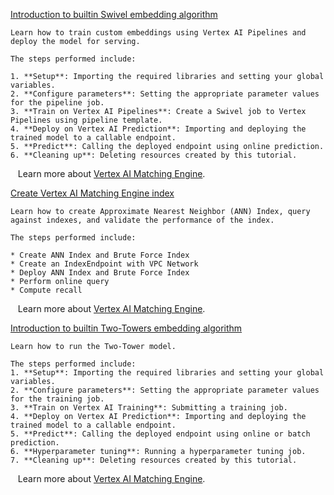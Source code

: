 
[Introduction to builtin Swivel embedding algorithm](https://github.com/GoogleCloudPlatform/vertex-ai-samples/blob/main/notebooks/official/matching_engine/intro-swivel.ipynb)

```
Learn how to train custom embeddings using Vertex AI Pipelines and deploy the model for serving.

The steps performed include:

1. **Setup**: Importing the required libraries and setting your global variables.
2. **Configure parameters**: Setting the appropriate parameter values for the pipeline job.
3. **Train on Vertex AI Pipelines**: Create a Swivel job to Vertex Pipelines using pipeline template.
4. **Deploy on Vertex AI Prediction**: Importing and deploying the trained model to a callable endpoint.
5. **Predict**: Calling the deployed endpoint using online prediction.
6. **Cleaning up**: Deleting resources created by this tutorial.

```

&nbsp;&nbsp;&nbsp;Learn more about [Vertex AI Matching Engine](https://cloud.google.com/vertex-ai/docs/matching-engine/overview).


[Create Vertex AI Matching Engine index](https://github.com/GoogleCloudPlatform/vertex-ai-samples/blob/main/notebooks/official/matching_engine/sdk_matching_engine_for_indexing.ipynb)

```
Learn how to create Approximate Nearest Neighbor (ANN) Index, query against indexes, and validate the performance of the index.

The steps performed include:

* Create ANN Index and Brute Force Index
* Create an IndexEndpoint with VPC Network
* Deploy ANN Index and Brute Force Index
* Perform online query
* Compute recall

```

&nbsp;&nbsp;&nbsp;Learn more about [Vertex AI Matching Engine](https://cloud.google.com/vertex-ai/docs/matching-engine/overview).


[Introduction to builtin Two-Towers embedding algorithm](https://github.com/GoogleCloudPlatform/vertex-ai-samples/blob/main/notebooks/official/matching_engine/two-tower-model-introduction.ipynb)

```
Learn how to run the Two-Tower model.

The steps performed include:
1. **Setup**: Importing the required libraries and setting your global variables.
2. **Configure parameters**: Setting the appropriate parameter values for the training job.
3. **Train on Vertex AI Training**: Submitting a training job.
4. **Deploy on Vertex AI Prediction**: Importing and deploying the trained model to a callable endpoint.
5. **Predict**: Calling the deployed endpoint using online or batch prediction.
6. **Hyperparameter tuning**: Running a hyperparameter tuning job.
7. **Cleaning up**: Deleting resources created by this tutorial.

```

&nbsp;&nbsp;&nbsp;Learn more about [Vertex AI Matching Engine](https://cloud.google.com/vertex-ai/docs/matching-engine/overview).

